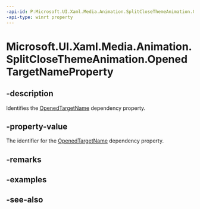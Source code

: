 ```yaml
---
-api-id: P:Microsoft.UI.Xaml.Media.Animation.SplitCloseThemeAnimation.OpenedTargetNameProperty
-api-type: winrt property
---
```


<!-- Property syntax
public Windows.UI.Xaml.DependencyProperty OpenedTargetNameProperty { get; }
-->

# Microsoft.UI.Xaml.Media.Animation.SplitCloseThemeAnimation.OpenedTargetNameProperty

## -description
Identifies the [OpenedTargetName](splitclosethemeanimation_openedtargetname.md) dependency property.

## -property-value
The identifier for the [OpenedTargetName](splitclosethemeanimation_openedtargetname.md) dependency property.

## -remarks

## -examples

## -see-also
